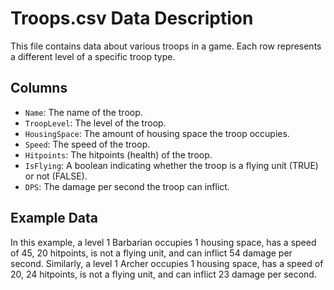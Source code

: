 # Troops.csv Data Description

This file contains data about various troops in a game. Each row represents a different level of a specific troop type.

## Columns

- `Name`: The name of the troop.
- `TroopLevel`: The level of the troop.
- `HousingSpace`: The amount of housing space the troop occupies.
- `Speed`: The speed of the troop.
- `Hitpoints`: The hitpoints (health) of the troop.
- `IsFlying`: A boolean indicating whether the troop is a flying unit (TRUE) or not (FALSE).
- `DPS`: The damage per second the troop can inflict.

## Example Data

In this example, a level 1 Barbarian occupies 1 housing space, has a speed of 45, 20 hitpoints, is not a flying unit, and can inflict 54 damage per second. Similarly, a level 1 Archer occupies 1 housing space, has a speed of 20, 24 hitpoints, is not a flying unit, and can inflict 23 damage per second.
